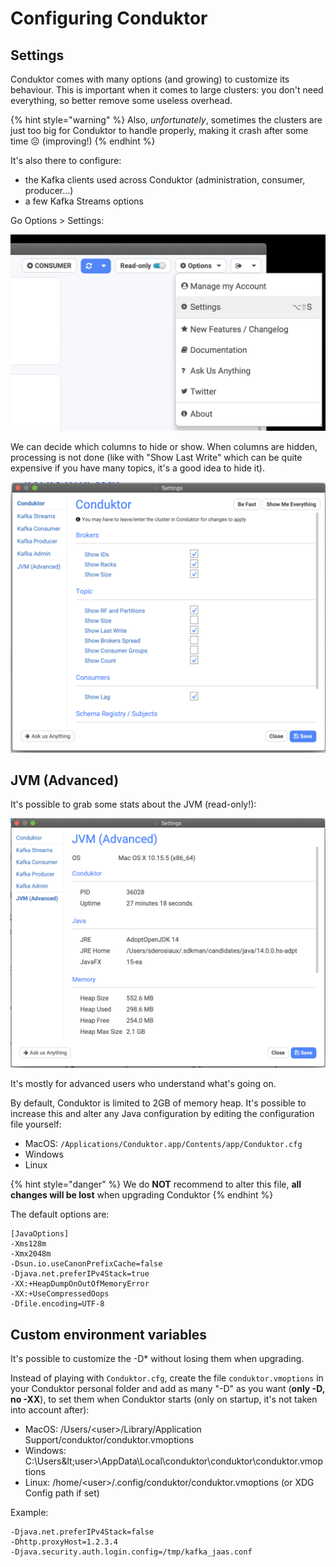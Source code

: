 # Configuring Conduktor

## Settings

Conduktor comes with many options \(and growing\) to customize its behaviour. This is important when it comes to large clusters: you don't need everything, so better remove some useless overhead.

{% hint style="warning" %}
Also, _unfortunately_, sometimes the clusters are just too big for Conduktor to handle properly, making it crash after some time ☹ \(improving!\)️
{% endhint %}

It's also there to configure:

* the Kafka clients used across Conduktor \(administration, consumer, producer...\)
* a few Kafka Streams options

Go Options &gt; Settings:

![](../.gitbook/assets/screenshot-2020-09-19-at-17.13.15.png)

We can decide which columns to hide or show. When columns are hidden, processing is not done \(like with "Show Last Write" which can be quite expensive if you have many topics, it's a good idea to hide it\).

![](../.gitbook/assets/screenshot-2020-09-19-at-17.11.18.png)

## JVM \(Advanced\)

It's possible to grab some stats about the JVM \(read-only!\):

![](../.gitbook/assets/screenshot-2020-09-19-at-17.20.48.png)

It's mostly for advanced users who understand what's going on.

By default, Conduktor is limited to 2GB of memory heap. It's possible to increase this and alter any Java configuration by editing the configuration file yourself:

* MacOS: `/Applications/Conduktor.app/Contents/app/Conduktor.cfg`
* Windows
* Linux

{% hint style="danger" %}
We do **NOT** recommend to alter this file, **all changes will be lost** when upgrading Conduktor
{% endhint %}

The default options are:

```text
[JavaOptions]
-Xms128m
-Xmx2048m
-Dsun.io.useCanonPrefixCache=false
-Djava.net.preferIPv4Stack=true
-XX:+HeapDumpOnOutOfMemoryError
-XX:+UseCompressedOops
-Dfile.encoding=UTF-8
```

## Custom environment variables

It's possible to customize the -D\* without losing them when upgrading. 

Instead of playing with `Conduktor.cfg`, create the file `conduktor.vmoptions` in your Conduktor personal folder and add as many "-D" as you want \(**only -D, no -XX**\), to set them when Conduktor starts \(only on startup, it's not taken into account after\):

* MacOS: /Users/&lt;user&gt;/Library/Application Support/conduktor/conduktor.vmoptions
* Windows: C:\Users\&lt;user&gt;\AppData\Local\conduktor\conduktor\conduktor.vmoptions
* Linux: /home/&lt;user&gt;/.config/conduktor/conduktor.vmoptions \(or XDG Config path if set\)

Example:

```text
-Djava.net.preferIPv4Stack=false
-Dhttp.proxyHost=1.2.3.4
-Djava.security.auth.login.config=/tmp/kafka_jaas.conf
```

